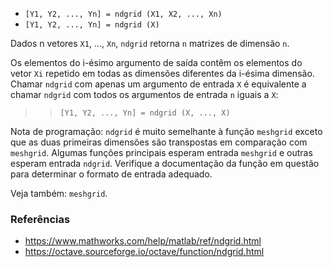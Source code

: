 * `[Y1, Y2, ..., Yn] = ndgrid (X1, X2, ..., Xn)`
* `[Y1, Y2, ..., Yn] = ndgrid (X)`

Dados n vetores `X1`, ..., `Xn`, `ndgrid` retorna `n` matrizes de dimensão `n`.

Os elementos do i-ésimo argumento de saída contêm os elementos do vetor `Xi` repetido em todas as dimensões diferentes da i-ésima dimensão. Chamar `ndgrid` com apenas um  argumento de entrada `X` é equivalente a chamar `ndgrid` com todos os argumentos de entrada `n` iguais a `X`:

>> `[Y1, Y2, ..., Yn] = ndgrid (X, ..., X)`

Nota de programação: `ndgrid` é muito semelhante à função `meshgrid` exceto que as duas primeiras dimensões são transpostas em comparação com `meshgrid`. Algumas funções principais esperam entrada `meshgrid` e outras esperam entrada `ndgrid`. Verifique a documentação da função em questão para determinar o formato de entrada adequado.

Veja também: `meshgrid`.

### Referências

* https://www.mathworks.com/help/matlab/ref/ndgrid.html
* https://octave.sourceforge.io/octave/function/ndgrid.html
